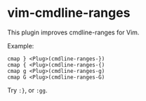 # vim-cmdline-ranges
This plugin improves cmdline-ranges for Vim.

Example:
```vim
cmap } <Plug>(cmdline-ranges-})
cmap { <Plug>(cmdline-ranges-{)
cmap g <Plug>(cmdline-ranges-g)
cmap G <Plug>(cmdline-ranges-G)
```

Try `:}`, or `:gg`.
